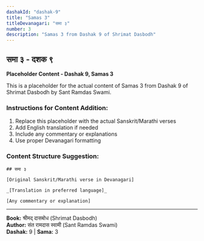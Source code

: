 ```yaml
---
dashakId: "dashak-9"
title: "Samas 3"
titleDevanagari: "समा ३"
number: 3
description: "Samas 3 from Dashak 9 of Shrimat Dasbodh"
---
```


## समा ३ - दशक ९

<!-- TODO: Add the actual Sanskrit/Marathi content here -->

**Placeholder Content - Dashak 9, Samas 3**

This is a placeholder for the actual content of Samas 3 from Dashak 9 of Shrimat Dasbodh by Sant Ramdas Swami.

### Instructions for Content Addition:
1. Replace this placeholder with the actual Sanskrit/Marathi verses
2. Add English translation if needed
3. Include any commentary or explanations
4. Use proper Devanagari formatting

### Content Structure Suggestion:
```
## समा ३

[Original Sanskrit/Marathi verse in Devanagari]

_[Translation in preferred language]_

[Any commentary or explanation]
```

---
**Book:** श्रीमद् दासबोध (Shrimat Dasbodh)  
**Author:** संत रामदास स्वामी (Sant Ramdas Swami)  
**Dashak:** 9 | **Sama:** 3
